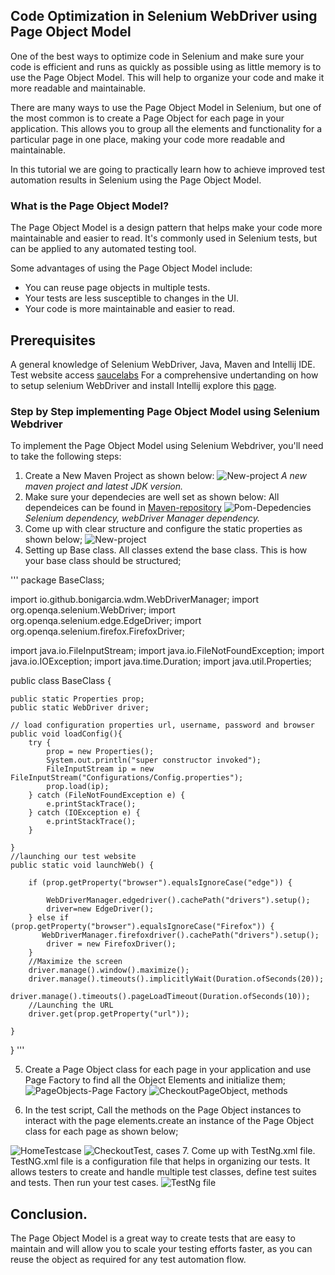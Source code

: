 ## Code Optimization in Selenium WebDriver using Page Object Model
One of the best ways to optimize code in Selenium and make sure your code is efficient and  runs as quickly as possible using as little memory is to use the Page Object Model. This will help to organize your code and make it more readable and maintainable. 

There are many ways to use the Page Object Model in Selenium, but one of the most common is to create a Page Object for each page in your application. This allows you to group all the elements and functionality for a particular page in one place, making your code more readable and maintainable.

In this tutorial we are going to practically learn how to achieve improved test automation results in Selenium using the Page Object Model.
### What is the Page Object Model?
The Page Object Model is a design pattern that helps make your code more maintainable and easier to read. It's commonly used in Selenium tests, but can be applied to any automated testing tool.

Some advantages of using the Page Object Model include:

- You can reuse page objects in multiple tests.
- Your tests are less susceptible to changes in the UI.
- Your code is more maintainable and easier to read.

## Prerequisites
A general knowledge of Selenium WebDriver, Java, Maven and Intellij IDE.
Test website access [saucelabs](https://www.saucedemo.com/)
For a comprehensive undertanding on how to setup selenium WebDriver and install Intellij explore this [page](https://www.guru99.com/intellij-selenium-webdriver.html).

### Step by Step implementing Page Object Model using Selenium Webdriver
To implement the Page Object Model using Selenium Webdriver, you'll need to take the following steps:

1. Create a New Maven Project as shown below:
![New-project](/pictures/newproject1.png) 
*A new maven project and latest JDK version.*
2. Make sure your dependecies are well set as shown below: All dependeices can be found in [ Maven-repository](https://mvnrepository.com/)
 ![Pom-Depedencies](/pictures/pomdependencies.png)
*Selenium dependency, webDriver Manager dependency.*
3. Come up with clear structure and configure the static properties as shown below;
![New-project](/pictures/config.properties%20and%20structure.png) 
4. Setting up Base class. All classes extend the base class. This is how your base class should be structured;

'''
package BaseClass;

import io.github.bonigarcia.wdm.WebDriverManager;
import org.openqa.selenium.WebDriver;
import org.openqa.selenium.edge.EdgeDriver;
import org.openqa.selenium.firefox.FirefoxDriver;

import java.io.FileInputStream;
import java.io.FileNotFoundException;
import java.io.IOException;
import java.time.Duration;
import java.util.Properties;

public class BaseClass {

    public static Properties prop;
    public static WebDriver driver;

    // load configuration properties url, username, password and browser
    public void loadConfig(){
        try {
            prop = new Properties();
            System.out.println("super constructor invoked");
            FileInputStream ip = new FileInputStream("Configurations/Config.properties");
            prop.load(ip);
        } catch (FileNotFoundException e) {
            e.printStackTrace();
        } catch (IOException e) {
            e.printStackTrace();
        }

    }
    //launching our test website
    public static void launchWeb() {

        if (prop.getProperty("browser").equalsIgnoreCase("edge")) {

            WebDriverManager.edgedriver().cachePath("drivers").setup();
            driver=new EdgeDriver();
        } else if (prop.getProperty("browser").equalsIgnoreCase("Firefox")) {
           WebDriverManager.firefoxdriver().cachePath("drivers").setup();
            driver = new FirefoxDriver();
        }
        //Maximize the screen
        driver.manage().window().maximize();
        driver.manage().timeouts().implicitlyWait(Duration.ofSeconds(20));
        driver.manage().timeouts().pageLoadTimeout(Duration.ofSeconds(10));
        //Launching the URL
        driver.get(prop.getProperty("url"));

    }
}
'''

5. Create a Page Object class for each page in your application and use Page Factory to find all the Object Elements and initialize them;
![PageObjects-Page Factory](/pictures/LoginPageObjectClass.png) 
![CheckoutPageObject, methods](/pictures/CheckoutPageObjectClass.png)

6. In the test script,  Call the methods on the Page Object instances to interact with the page elements.create an instance of the Page Object class for each page as shown below;

![HomeTestcase](/pictures/HomeTest.png)
![CheckoutTest, cases](/pictures/CheckoutTest.png)
7. Come up with TestNg.xml file.
    TestNG.xml file is a configuration file that helps in organizing our tests. It allows testers to create and handle multiple test classes, define test suites and tests. Then run your test cases.
    ![TestNg file](/pictures/Testngf.png)

## Conclusion.
The Page Object Model is a great way to create tests that are easy to maintain and will allow you to scale your testing efforts faster, as you can reuse the object as required for any test automation flow.
